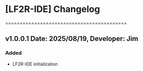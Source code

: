 # [LF2R-IDE] Changelog
==========================================


v1.0.0.1 Date: 2025/08/19, Developer: Jim
---------------------------------------------------
### Added
- LF2R-IDE initialization
